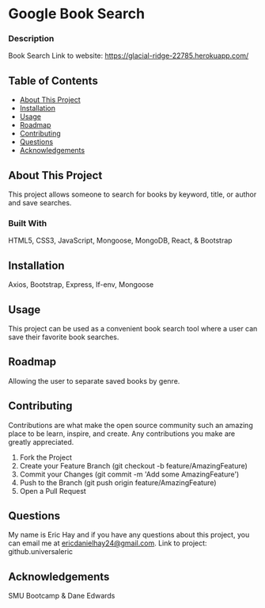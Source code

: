 # Google Book Search

### Description

Book Search
Link to website: https://glacial-ridge-22785.herokuapp.com/

## Table of Contents

- [About This Project](#about)
- [Installation](#installation)
- [Usage](#usage)
- [Roadmap](#features)
- [Contributing](#contributing)
- [Questions](#questions)
- [Acknowledgements](#acknowledgement)

<a name="about"></a>

## About This Project

This project allows someone to search for books by keyword, title, or author and save searches.

### Built With

HTML5, CSS3, JavaScript, Mongoose, MongoDB, React, & Bootstrap

<a name="installation"></a>

## Installation

Axios, Bootstrap, Express, If-env, Mongoose

<a name="usage"></a>

## Usage

This project can be used as a convenient book search tool where a user can save their favorite book searches.

<a name="features"></a>

## Roadmap

Allowing the user to separate saved books by genre.

<a name="contributing"></a>

## Contributing

Contributions are what make the open source community such an amazing place to be learn, inspire, and create. Any contributions you make are greatly appreciated.

1. Fork the Project
2. Create your Feature Branch (git checkout -b feature/AmazingFeature)
3. Commit your Changes (git commit -m 'Add some AmazingFeature')
4. Push to the Branch (git push origin feature/AmazingFeature)
5. Open a Pull Request

<a name="questions"></a>

## Questions

My name is Eric Hay and if you have any questions about this project, you can email me at ericdanielhay24@gmail.com.
Link to project: github.universaleric

<a name="acknowledgement"></a>

## Acknowledgements

SMU Bootcamp & Dane Edwards
